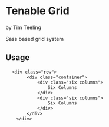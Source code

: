 # Tenable Grid
by Tim Teeling

Sass based grid system

## Usage
<pre>
  <code>&lt;div class="row">
        &lt;div class="container">
            &lt;div class="six columns">
                Six Columns
            &lt;/div>
            &lt;div class="six columns">
                Six Columns
            &lt;/div>
        &lt;/div>
    &lt;/div></code>
</pre>
